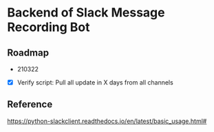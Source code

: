 Backend of Slack Message Recording Bot
======================================


## Roadmap

- 210322
- [x] Verify script: Pull all update in X days from all channels

## Reference
https://python-slackclient.readthedocs.io/en/latest/basic_usage.html#
